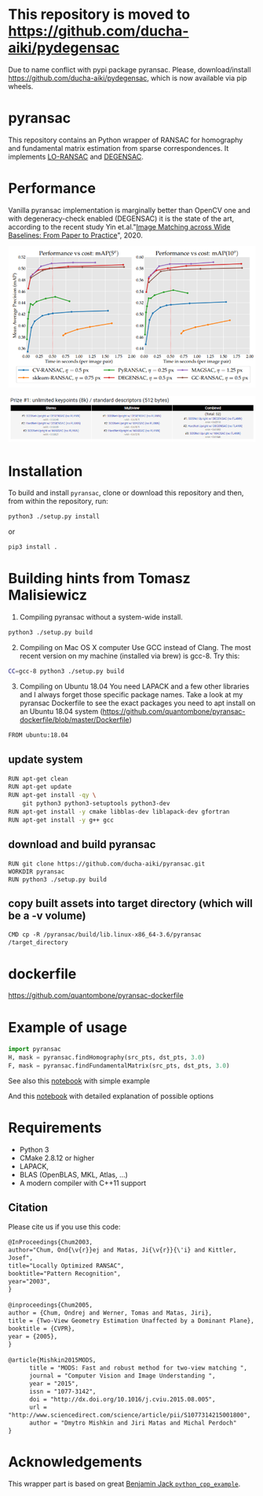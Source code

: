 # This repository is moved to https://github.com/ducha-aiki/pydegensac

Due to name conflict with pypi package pyransac. Please, download/install https://github.com/ducha-aiki/pydegensac,
which is now available via pip wheels.


# pyransac



This repository contains an Python wrapper of RANSAC for homography and fundamental matrix estimation
from sparse correspondences. It implements [LO-RANSAC](https://link.springer.com/chapter/10.1007/978-3-540-45243-0_31) and [DEGENSAC](http://citeseerx.ist.psu.edu/viewdoc/download?doi=10.1.1.466.2719&rep=rep1&type=pdf).


# Performance

Vanilla pyransac implementation is marginally better than OpenCV one and with degeneracy-check enabled (DEGENSAC) it is the state of the art,
according to the recent study Yin et.al."[Image Matching across Wide Baselines: From Paper to Practice](https://arxiv.org/abs/2003.01587.pdf)", 2020.

![IMW-benchmark](img/ransacs.png)


![IMW-Challenge](img/ransacs2.png)


# Installation

To build and install `pyransac`, clone or download this repository and then, from within the repository, run:

```bash
python3 ./setup.py install
```

or

```bash
pip3 install .
```

# Building hints from Tomasz Malisiewicz

1. Compiling pyransac without a system-wide install.

```bash
python3 ./setup.py build
```

2. Compiling on Mac OS X computer
Use GCC instead of Clang. The most recent version on my machine (installed via brew) is gcc-8. Try this:

```bash
CC=gcc-8 python3 ./setup.py build
```

3. Compiling on Ubuntu 18.04
You need LAPACK and a few other libraries and I always forget those specific package names. Take a look at my pyransac Dockerfile to see the exact packages you need to apt install on an Ubuntu 18.04 system (https://github.com/quantombone/pyransac-dockerfile/blob/master/Dockerfile)

```bash
FROM ubuntu:18.04
```

## update system
```bash
RUN apt-get clean
RUN apt-get update
RUN apt-get install -qy \
    git python3 python3-setuptools python3-dev
RUN apt-get install -y cmake libblas-dev liblapack-dev gfortran
RUN apt-get install -y g++ gcc
```

## download and build pyransac
```
RUN git clone https://github.com/ducha-aiki/pyransac.git
WORKDIR pyransac
RUN python3 ./setup.py build
```

## copy built assets into target directory (which will be a -v volume)
```docker
CMD cp -R /pyransac/build/lib.linux-x86_64-3.6/pyransac /target_directory
```

# dockerfile

https://github.com/quantombone/pyransac-dockerfile


# Example of usage

```python
import pyransac
H, mask = pyransac.findHomography(src_pts, dst_pts, 3.0)
F, mask = pyransac.findFundamentalMatrix(src_pts, dst_pts, 3.0)

```

See also this [notebook](examples/simple-example.ipynb) with simple example

And this [notebook](examples/how-to-use-detailed.ipynb) with detailed explanation of possible options


# Requirements

- Python 3
- CMake 2.8.12 or higher
- LAPACK, 
- BLAS (OpenBLAS, MKL, Atlas, ...)
- A modern compiler with C++11 support


## Citation

Please cite us if you use this code:

    @InProceedings{Chum2003,
    author="Chum, Ond{\v{r}}ej and Matas, Ji{\v{r}}{\'i} and Kittler, Josef",
    title="Locally Optimized RANSAC",
    booktitle="Pattern Recognition",
    year="2003",
    }
    
    @inproceedings{Chum2005,
    author = {Chum, Ondrej and Werner, Tomas and Matas, Jiri},
    title = {Two-View Geometry Estimation Unaffected by a Dominant Plane},
    booktitle = {CVPR},
    year = {2005},
    }
    
    @article{Mishkin2015MODS,
          title = "MODS: Fast and robust method for two-view matching ",
          journal = "Computer Vision and Image Understanding ",
          year = "2015",
          issn = "1077-3142",
          doi = "http://dx.doi.org/10.1016/j.cviu.2015.08.005",
          url = "http://www.sciencedirect.com/science/article/pii/S1077314215001800",
          author = "Dmytro Mishkin and Jiri Matas and Michal Perdoch"
    }
    


    
# Acknowledgements

This wrapper part is based on great [Benjamin Jack `python_cpp_example`](https://github.com/benjaminjack/python_cpp_example).
